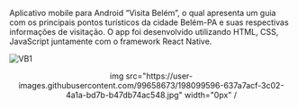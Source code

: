 Aplicativo mobile para Android “Visita Belém”, o qual apresenta um guia com os principais pontos turísticos da cidade Belém-PA e suas respectivas informações de visitação. O app foi desenvolvido utilizando HTML, CSS, JavaScript juntamente com o framework React Native.

![VB1](https://user-images.githubusercontent.com/99658673/198099596-637a7acf-3c02-4a1a-bd7b-b47db74ac548.jpg)

<div align="center">
img src="https://user-images.githubusercontent.com/99658673/198099596-637a7acf-3c02-4a1a-bd7b-b47db74ac548.jpg" width="0px" /
</div>
